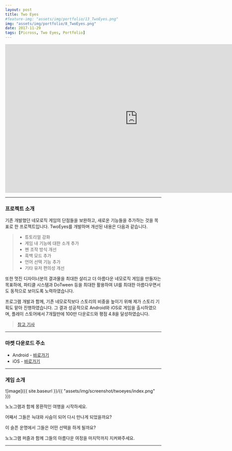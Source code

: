 ```yaml
---
layout: post
title: Two Eyes
#feature-img: "assets/img/portfolio/13_TwoEyes.png"
img: "assets/img/portfolio/8_TwoEyes.png"
date: 2017-11-29
tags: [Picross, Two Eyes, Portfolio]
---
```


<center><iframe width="853" height="480" src="https://www.youtube.com/embed/zXmHEOyPPe4" frameborder="0" allowfullscreen></iframe></center>

---

### 프로젝트 소개

기존 개발했던 네모로직 게임의 단점들을 보완하고, 새로운 기능들을 추가하는 것을 목표로 한 프로젝트입니다. TwoEyes를 개발하며 개선된 내용은 다음과 같습니다.

> * 튜토리얼 강화
> * 게임 내 기능에 대한 소개 추가
> * 펜 조작 방식 개선
> * 흑백 모드 추가
> * 언어 선택 기능 추가
> * 기타 유저 편의성 개선

또한 멋진 디자이너분의 결과물을 최대한 살리고 더 아름다운 네모로직 게임을 만들자는 목표하에, 파티클 시스템과 DoTween 등을 최대한 활용하여 UI를 최대한 아름다우면서도 동적으로 보이도록 노력하였습니다.

프로그램 개발과 함께, 기존 네모로직보다 스토리의 비중을 높이기 위해 제가 스토리 기획도 맡아 진행하였습니다. 그 결과 성공적으로 Android와 iOS로 게임을 출시하였으며, 플레이 스토어에서 7개월만에 100만 다운로드와 평점 4.8을 달성하였습니다.

>[참고 기사](http://www.khgames.co.kr/news/articleView.html?idxno=110948)


---

### 마켓 다운로드 주소

* Android - [바로가기](https://play.google.com/store/apps/details?id=com.gamefox.twoeyes)
* iOS - [바로가기](https://itunes.apple.com/us/app/two-eyes-nonogram/id1318151064?ls=1&mt=8)

---

### 게임 소개

![image]({{ site.baseurl }}/{{ "assets/img/screenshot/twoeyes/index.png" }}) 

노노그램과 함께 몽환적인 여행을 시작하세요.

어째서 그들은 늑대와 사슴이 되어 다시 만나게 되었을까요?

이 슬픈 운명에서 그들은 어떤 선택을 하게 될까요?

노노그램 퍼즐과 함께 그들의 아름다운 여정을 마지막까지 지켜봐주세요.


---





